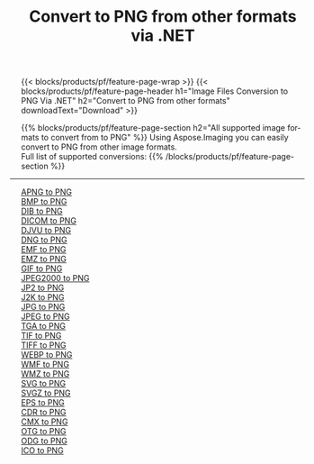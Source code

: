 ﻿---
title: Convert to PNG from other formats via .NET 
weight: 3920
url: /net/conversion/to/png 
lang: en
langdirlevel: 2
locales: zh-hans,ja,it,ru,de,es,fr,nl,id,lt,pl,pt,vi,tr,ko,zh-hant,ar,hi,th,sv,cs,uk,he
description: Using Aspose.Imaging you can easily convert to PNG from other formats
---

{{< blocks/products/pf/feature-page-wrap >}}
{{< blocks/products/pf/feature-page-header h1="Image Files Conversion to PNG Via .NET" h2="Convert to PNG from other formats" downloadText="Download" >}}


{{% blocks/products/pf/feature-page-section  h2="All supported image formats to convert from to PNG" %}}
Using Aspose.Imaging you can easily convert to PNG from other image formats.
<br/>
Full list of supported conversions:
{{% /blocks/products/pf/feature-page-section %}}
<div class="container-fluid productfamilypage bg-gray">
    <div class="convertypes bg-gray agp-content section">
        <div class="container">
		<hr style="margin-left:-20px;"/>
		<div class="row other-converters">
		    <div class='col-md-2 other-converter remove-lp remove-rp'><a href="/imaging/net/conversion/apng-to-png" >APNG to PNG</a></div>
<div class='col-md-2 other-converter remove-lp remove-rp'><a href="/imaging/net/conversion/bmp-to-png" >BMP to PNG</a></div>
<div class='col-md-2 other-converter remove-lp remove-rp'><a href="/imaging/net/conversion/dib-to-png" >DIB to PNG</a></div>
<div class='col-md-2 other-converter remove-lp remove-rp'><a href="/imaging/net/conversion/dicom-to-png" >DICOM to PNG</a></div>
<div class='col-md-2 other-converter remove-lp remove-rp'><a href="/imaging/net/conversion/djvu-to-png" >DJVU to PNG</a></div>
<div class='col-md-2 other-converter remove-lp remove-rp'><a href="/imaging/net/conversion/dng-to-png" >DNG to PNG</a></div>
<div class='col-md-2 other-converter remove-lp remove-rp'><a href="/imaging/net/conversion/emf-to-png" >EMF to PNG</a></div>
<div class='col-md-2 other-converter remove-lp remove-rp'><a href="/imaging/net/conversion/emz-to-png" >EMZ to PNG</a></div>
<div class='col-md-2 other-converter remove-lp remove-rp'><a href="/imaging/net/conversion/gif-to-png" >GIF to PNG</a></div>
<div class='col-md-2 other-converter remove-lp remove-rp'><a href="/imaging/net/conversion/jpeg2000-to-png" >JPEG2000 to PNG</a></div>
<div class='col-md-2 other-converter remove-lp remove-rp'><a href="/imaging/net/conversion/jp2-to-png" >JP2 to PNG</a></div>
<div class='col-md-2 other-converter remove-lp remove-rp'><a href="/imaging/net/conversion/j2k-to-png" >J2K to PNG</a></div>
<div class='col-md-2 other-converter remove-lp remove-rp'><a href="/imaging/net/conversion/jpg-to-png" >JPG to PNG</a></div>
<div class='col-md-2 other-converter remove-lp remove-rp'><a href="/imaging/net/conversion/jpeg-to-png" >JPEG to PNG</a></div>
<div class='col-md-2 other-converter remove-lp remove-rp'><a href="/imaging/net/conversion/tga-to-png" >TGA to PNG</a></div>
<div class='col-md-2 other-converter remove-lp remove-rp'><a href="/imaging/net/conversion/tif-to-png" >TIF to PNG</a></div>
<div class='col-md-2 other-converter remove-lp remove-rp'><a href="/imaging/net/conversion/tiff-to-png" >TIFF to PNG</a></div>
<div class='col-md-2 other-converter remove-lp remove-rp'><a href="/imaging/net/conversion/webp-to-png" >WEBP to PNG</a></div>
<div class='col-md-2 other-converter remove-lp remove-rp'><a href="/imaging/net/conversion/wmf-to-png" >WMF to PNG</a></div>
<div class='col-md-2 other-converter remove-lp remove-rp'><a href="/imaging/net/conversion/wmz-to-png" >WMZ to PNG</a></div>
<div class='col-md-2 other-converter remove-lp remove-rp'><a href="/imaging/net/conversion/svg-to-png" >SVG to PNG</a></div>
<div class='col-md-2 other-converter remove-lp remove-rp'><a href="/imaging/net/conversion/svgz-to-png" >SVGZ to PNG</a></div>
<div class='col-md-2 other-converter remove-lp remove-rp'><a href="/imaging/net/conversion/eps-to-png" >EPS to PNG</a></div>
<div class='col-md-2 other-converter remove-lp remove-rp'><a href="/imaging/net/conversion/cdr-to-png" >CDR to PNG</a></div>
<div class='col-md-2 other-converter remove-lp remove-rp'><a href="/imaging/net/conversion/cmx-to-png" >CMX to PNG</a></div>
<div class='col-md-2 other-converter remove-lp remove-rp'><a href="/imaging/net/conversion/otg-to-png" >OTG to PNG</a></div>
<div class='col-md-2 other-converter remove-lp remove-rp'><a href="/imaging/net/conversion/odg-to-png" >ODG to PNG</a></div>
<div class='col-md-2 other-converter remove-lp remove-rp'><a href="/imaging/net/conversion/ico-to-png" >ICO to PNG</a></div>
                </div>
        </div>
    </div>
</div>
<br/>

